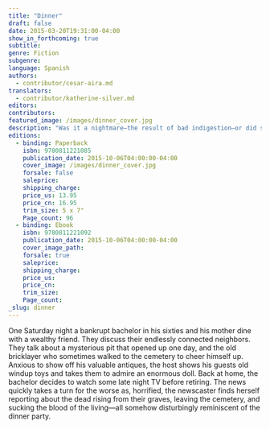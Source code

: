 ```yaml
---
title: "Dinner"
draft: false
date: 2015-03-20T19:31:00-04:00
show_in_forthcoming: true
subtitle:
genre: Fiction
subgenre:
language: Spanish
authors:
  - contributor/cesar-aira.md
translators:
  - contributor/katherine-silver.md
editors:
contributors:
featured_image: /images/dinner_cover.jpg
description: "Was it a nightmare–the result of bad indigestion–or did something truly scary happen after dinner in the Argentine town of Coronel Pringles? "
editions:
  - binding: Paperback
    isbn: 9780811221085
    publication_date: 2015-10-06T04:00:00-04:00
    cover_image: /images/dinner_cover.jpg
    forsale: false
    saleprice:
    shipping_charge:
    price_us: 13.95
    price_cn: 16.95
    trim_size: 5 x 7"
    Page_count: 96
  - binding: Ebook
    isbn: 9780811221092
    publication_date: 2015-10-06T04:00:00-04:00
    cover_image_path:
    forsale: true
    saleprice:
    shipping_charge:
    price_us:
    price_cn:
    trim_size:
    Page_count:
_slug: dinner
---
```


One Saturday night a bankrupt bachelor in his sixties and his mother dine with a wealthy friend. They discuss their endlessly connected neighbors. They talk about a mysterious pit that opened up one day, and the old bricklayer who sometimes walked to the cemetery to cheer himself up. Anxious to show off his valuable antiques, the host shows his guests old windup toys and takes them to admire an enormous doll. Back at home, the bachelor decides to watch some late night TV before retiring. The news quickly takes a turn for the worse as, horrified, the newscaster finds herself reporting about the dead rising from their graves, leaving the cemetery, and sucking the blood of the living—all somehow disturbingly reminiscent of the dinner party.

